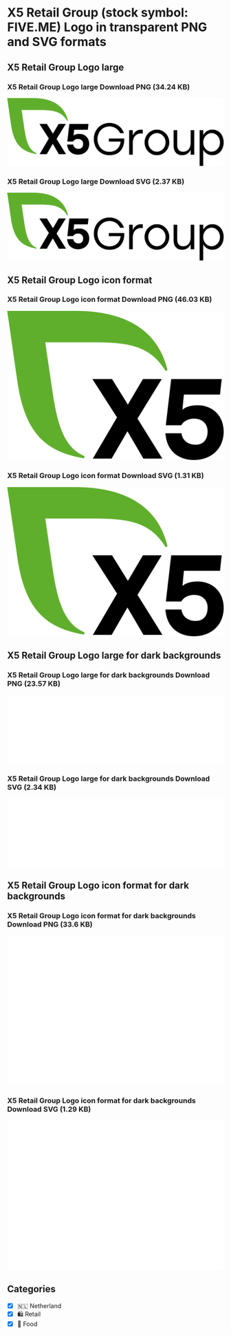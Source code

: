 # X5 Retail Group (stock symbol: FIVE.ME) Logo in transparent PNG and SVG formats

## X5 Retail Group Logo large

### X5 Retail Group Logo large Download PNG (34.24 KB)

![X5 Retail Group Logo large Download PNG (34.24 KB)](/img/orig/FIVE.ME_BIG-fe2c3c7c.png)

### X5 Retail Group Logo large Download SVG (2.37 KB)

![X5 Retail Group Logo large Download SVG (2.37 KB)](/img/orig/FIVE.ME_BIG-6c5b14a1.svg)

## X5 Retail Group Logo icon format

### X5 Retail Group Logo icon format Download PNG (46.03 KB)

![X5 Retail Group Logo icon format Download PNG (46.03 KB)](/img/orig/FIVE.ME-fb157f5c.png)

### X5 Retail Group Logo icon format Download SVG (1.31 KB)

![X5 Retail Group Logo icon format Download SVG (1.31 KB)](/img/orig/FIVE.ME-7bbc574a.svg)

## X5 Retail Group Logo large for dark backgrounds

### X5 Retail Group Logo large for dark backgrounds Download PNG (23.57 KB)

![X5 Retail Group Logo large for dark backgrounds Download PNG (23.57 KB)](/img/orig/FIVE.ME_BIG.D-8e4278e8.png)

### X5 Retail Group Logo large for dark backgrounds Download SVG (2.34 KB)

![X5 Retail Group Logo large for dark backgrounds Download SVG (2.34 KB)](/img/orig/FIVE.ME_BIG.D-7ee546a8.svg)

## X5 Retail Group Logo icon format for dark backgrounds

### X5 Retail Group Logo icon format for dark backgrounds Download PNG (33.6 KB)

![X5 Retail Group Logo icon format for dark backgrounds Download PNG (33.6 KB)](/img/orig/FIVE.ME.D-00dd37a7.png)

### X5 Retail Group Logo icon format for dark backgrounds Download SVG (1.29 KB)

![X5 Retail Group Logo icon format for dark backgrounds Download SVG (1.29 KB)](/img/orig/FIVE.ME.D-e24a1ecb.svg)



## Categories
- [x] 🇳🇱 Netherland
- [x] 🛍️ Retail
- [x] 🍴 Food

